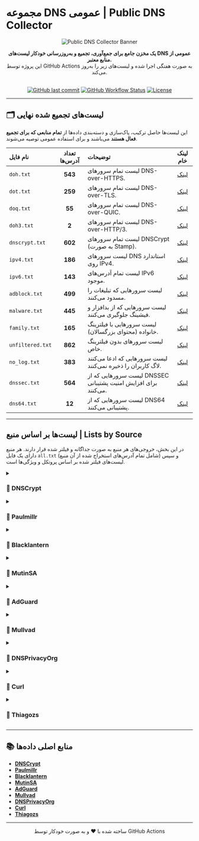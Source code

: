 # مجموعه DNS عمومی | Public DNS Collector

<p align="center">
  <img src="https://raw.githubusercontent.com/1024-byte/resources/main/banner/Public-DNS-Collector-banner.png" alt="Public DNS Collector Banner">
</p>
<div align="center">

**یک مخزن جامع برای جمع‌آوری، تجمیع و به‌روزرسانی خودکار لیست‌های DNS عمومی از منابع معتبر.**
<br />
این پروژه توسط GitHub Actions به صورت هفتگی اجرا شده و لیست‌های زیر را به‌روز می‌کند.
<br />
<br />

[![GitHub last commit](https://img.shields.io/github/last-commit/10ium/Public-DNS-Collector?style=for-the-badge&logo=github&color=blue)](https://github.com/10ium/Public-DNS-Collector/commits/main)
[![GitHub Workflow Status](https://img.shields.io/github/actions/workflow/status/10ium/Public-DNS-Collector/update-lists.yml?branch=main&style=for-the-badge&logo=githubactions&logoColor=white)](https://github.com/10ium/Public-DNS-Collector/actions)
[![License](https://img.shields.io/github/license/10ium/Public-DNS-Collector?style=for-the-badge&color=brightgreen)](LICENSE)

</div>

---

## 🗂️ لیست‌های تجمیع شده نهایی

این لیست‌ها حاصل ترکیب، پاک‌سازی و دسته‌بندی داده‌ها از **تمام منابعی که برای تجمیع فعال هستند** می‌باشند و برای استفاده عمومی توصیه می‌شوند.

| نام فایل | تعداد آدرس‌ها | توضیحات | لینک خام |
| :--- | :---: | :--- | :---: |
| `doh.txt` | **543** | لیست تمام سرورهای DNS-over-HTTPS. | [لینک](https://github.com/10ium/Public-DNS-Collector/raw/main/lists/doh.txt) |
| `dot.txt` | **259** | لیست تمام سرورهای DNS-over-TLS. | [لینک](https://github.com/10ium/Public-DNS-Collector/raw/main/lists/dot.txt) |
| `doq.txt` | **55** | لیست تمام سرورهای DNS-over-QUIC. | [لینک](https://github.com/10ium/Public-DNS-Collector/raw/main/lists/doq.txt) |
| `doh3.txt` | **2** | لیست تمام سرورهای DNS-over-HTTP/3. | [لینک](https://github.com/10ium/Public-DNS-Collector/raw/main/lists/doh3.txt) |
| `dnscrypt.txt` | **602** | لیست تمام سرورهای DNSCrypt (به صورت Stamp). | [لینک](https://github.com/10ium/Public-DNS-Collector/raw/main/lists/dnscrypt.txt) |
| `ipv4.txt` | **186** | لیست سرورهای DNS استاندارد روی IPv4. | [لینک](https://github.com/10ium/Public-DNS-Collector/raw/main/lists/ipv4.txt) |
| `ipv6.txt` | **143** | لیست تمام آدرس‌های IPv6 موجود. | [لینک](https://github.com/10ium/Public-DNS-Collector/raw/main/lists/ipv6.txt) |
| `adblock.txt` | **499** | لیست سرورهایی که تبلیغات را مسدود می‌کنند. | [لینک](https://github.com/10ium/Public-DNS-Collector/raw/main/lists/adblock.txt) |
| `malware.txt` | **445** | لیست سرورهایی که از بدافزار و فیشینگ جلوگیری می‌کنند. | [لینک](https://github.com/10ium/Public-DNS-Collector/raw/main/lists/malware.txt) |
| `family.txt` | **165** | لیست سرورهایی با فیلترینگ خانواده (محتوای بزرگسالان). | [لینک](https://github.com/10ium/Public-DNS-Collector/raw/main/lists/family.txt) |
| `unfiltered.txt` | **862** | لیست سرورهای بدون فیلترینگ خاص. | [لینک](https://github.com/10ium/Public-DNS-Collector/raw/main/lists/unfiltered.txt) |
| `no_log.txt` | **383** | لیست سرورهایی که ادعا می‌کنند لاگ کاربران را ذخیره نمی‌کنند. | [لینک](https://github.com/10ium/Public-DNS-Collector/raw/main/lists/no_log.txt) |
| `dnssec.txt` | **564** | لیست سرورهایی که از DNSSEC برای افزایش امنیت پشتیبانی می‌کنند. | [لینک](https://github.com/10ium/Public-DNS-Collector/raw/main/lists/dnssec.txt) |
| `dns64.txt` | **12** | لیست سرورهایی که از DNS64 پشتیبانی می‌کنند. | [لینک](https://github.com/10ium/Public-DNS-Collector/raw/main/lists/dns64.txt) |

---

##  لیست‌ها بر اساس منبع | Lists by Source

در این بخش، خروجی‌های هر منبع به صورت جداگانه و فیلتر شده قرار دارند. هر منبع دارای یک فایل `all.txt` (شامل تمام آدرس‌های استخراج شده از آن منبع) و سپس لیست‌های فیلتر شده بر اساس پروتکل و ویژگی‌ها است.

<details>
<summary><h3>📂 DNSCrypt</h3></summary>

| نام فایل | تعداد آدرس‌ها | لینک خام |
| :--- | :---: | :---: |
| `all.txt` | **565** | [لینک](https://github.com/10ium/Public-DNS-Collector/raw/main/lists/sources/DNSCrypt/all.txt) |
| `adblock.txt` | **17** | [لینک](https://github.com/10ium/Public-DNS-Collector/raw/main/lists/sources/DNSCrypt/adblock.txt) |
| `dnscrypt.txt` | **565** | [لینک](https://github.com/10ium/Public-DNS-Collector/raw/main/lists/sources/DNSCrypt/dnscrypt.txt) |
| `dnssec.txt` | **319** | [لینک](https://github.com/10ium/Public-DNS-Collector/raw/main/lists/sources/DNSCrypt/dnssec.txt) |
| `family.txt` | **15** | [لینک](https://github.com/10ium/Public-DNS-Collector/raw/main/lists/sources/DNSCrypt/family.txt) |
| `malware.txt` | **59** | [لینک](https://github.com/10ium/Public-DNS-Collector/raw/main/lists/sources/DNSCrypt/malware.txt) |
| `no_log.txt` | **221** | [لینک](https://github.com/10ium/Public-DNS-Collector/raw/main/lists/sources/DNSCrypt/no_log.txt) |
| `unfiltered.txt` | **492** | [لینک](https://github.com/10ium/Public-DNS-Collector/raw/main/lists/sources/DNSCrypt/unfiltered.txt) |

</details>

<details>
<summary><h3>📂 Paulmillr</h3></summary>

| نام فایل | تعداد آدرس‌ها | لینک خام |
| :--- | :---: | :---: |
| `all.txt` | **49** | [لینک](https://github.com/10ium/Public-DNS-Collector/raw/main/lists/sources/Paulmillr/all.txt) |
| `adblock.txt` | **8** | [لینک](https://github.com/10ium/Public-DNS-Collector/raw/main/lists/sources/Paulmillr/adblock.txt) |
| `doh.txt` | **27** | [لینک](https://github.com/10ium/Public-DNS-Collector/raw/main/lists/sources/Paulmillr/doh.txt) |
| `dot.txt` | **22** | [لینک](https://github.com/10ium/Public-DNS-Collector/raw/main/lists/sources/Paulmillr/dot.txt) |
| `family.txt` | **14** | [لینک](https://github.com/10ium/Public-DNS-Collector/raw/main/lists/sources/Paulmillr/family.txt) |
| `malware.txt` | **30** | [لینک](https://github.com/10ium/Public-DNS-Collector/raw/main/lists/sources/Paulmillr/malware.txt) |
| `unfiltered.txt` | **18** | [لینک](https://github.com/10ium/Public-DNS-Collector/raw/main/lists/sources/Paulmillr/unfiltered.txt) |

</details>

<details>
<summary><h3>📂 Blacklantern</h3></summary>

| نام فایل | تعداد آدرس‌ها | لینک خام |
| :--- | :---: | :---: |
| `all.txt` | **6808** | [لینک](https://github.com/10ium/Public-DNS-Collector/raw/main/lists/sources/Blacklantern/all.txt) |
| `ipv4.txt` | **6808** | [لینک](https://github.com/10ium/Public-DNS-Collector/raw/main/lists/sources/Blacklantern/ipv4.txt) |
| `unfiltered.txt` | **6808** | [لینک](https://github.com/10ium/Public-DNS-Collector/raw/main/lists/sources/Blacklantern/unfiltered.txt) |

</details>

<details>
<summary><h3>📂 MutinSA</h3></summary>

| نام فایل | تعداد آدرس‌ها | لینک خام |
| :--- | :---: | :---: |
| `all.txt` | **40** | [لینک](https://github.com/10ium/Public-DNS-Collector/raw/main/lists/sources/MutinSA/all.txt) |
| `dns64.txt` | **12** | [لینک](https://github.com/10ium/Public-DNS-Collector/raw/main/lists/sources/MutinSA/dns64.txt) |
| `dnssec.txt` | **40** | [لینک](https://github.com/10ium/Public-DNS-Collector/raw/main/lists/sources/MutinSA/dnssec.txt) |
| `ipv4.txt` | **18** | [لینک](https://github.com/10ium/Public-DNS-Collector/raw/main/lists/sources/MutinSA/ipv4.txt) |
| `ipv6.txt` | **22** | [لینک](https://github.com/10ium/Public-DNS-Collector/raw/main/lists/sources/MutinSA/ipv6.txt) |
| `unfiltered.txt` | **40** | [لینک](https://github.com/10ium/Public-DNS-Collector/raw/main/lists/sources/MutinSA/unfiltered.txt) |

</details>

<details>
<summary><h3>📂 AdGuard</h3></summary>

| نام فایل | تعداد آدرس‌ها | لینک خام |
| :--- | :---: | :---: |
| `all.txt` | **584** | [لینک](https://github.com/10ium/Public-DNS-Collector/raw/main/lists/sources/AdGuard/all.txt) |
| `adblock.txt` | **213** | [لینک](https://github.com/10ium/Public-DNS-Collector/raw/main/lists/sources/AdGuard/adblock.txt) |
| `dnscrypt.txt` | **50** | [لینک](https://github.com/10ium/Public-DNS-Collector/raw/main/lists/sources/AdGuard/dnscrypt.txt) |
| `doh.txt` | **107** | [لینک](https://github.com/10ium/Public-DNS-Collector/raw/main/lists/sources/AdGuard/doh.txt) |
| `doq.txt` | **17** | [لینک](https://github.com/10ium/Public-DNS-Collector/raw/main/lists/sources/AdGuard/doq.txt) |
| `dot.txt` | **109** | [لینک](https://github.com/10ium/Public-DNS-Collector/raw/main/lists/sources/AdGuard/dot.txt) |
| `family.txt` | **51** | [لینک](https://github.com/10ium/Public-DNS-Collector/raw/main/lists/sources/AdGuard/family.txt) |
| `ipv4.txt` | **172** | [لینک](https://github.com/10ium/Public-DNS-Collector/raw/main/lists/sources/AdGuard/ipv4.txt) |
| `ipv6.txt` | **127** | [لینک](https://github.com/10ium/Public-DNS-Collector/raw/main/lists/sources/AdGuard/ipv6.txt) |
| `malware.txt` | **279** | [لینک](https://github.com/10ium/Public-DNS-Collector/raw/main/lists/sources/AdGuard/malware.txt) |
| `unfiltered.txt` | **18** | [لینک](https://github.com/10ium/Public-DNS-Collector/raw/main/lists/sources/AdGuard/unfiltered.txt) |

</details>

<details>
<summary><h3>📂 Mullvad</h3></summary>

| نام فایل | تعداد آدرس‌ها | لینک خام |
| :--- | :---: | :---: |
| `all.txt` | **33** | [لینک](https://github.com/10ium/Public-DNS-Collector/raw/main/lists/sources/Mullvad/all.txt) |
| `adblock.txt` | **20** | [لینک](https://github.com/10ium/Public-DNS-Collector/raw/main/lists/sources/Mullvad/adblock.txt) |
| `dnssec.txt` | **33** | [لینک](https://github.com/10ium/Public-DNS-Collector/raw/main/lists/sources/Mullvad/dnssec.txt) |
| `doh.txt` | **15** | [لینک](https://github.com/10ium/Public-DNS-Collector/raw/main/lists/sources/Mullvad/doh.txt) |
| `dot.txt` | **6** | [لینک](https://github.com/10ium/Public-DNS-Collector/raw/main/lists/sources/Mullvad/dot.txt) |
| `family.txt` | **8** | [لینک](https://github.com/10ium/Public-DNS-Collector/raw/main/lists/sources/Mullvad/family.txt) |
| `ipv4.txt` | **6** | [لینک](https://github.com/10ium/Public-DNS-Collector/raw/main/lists/sources/Mullvad/ipv4.txt) |
| `ipv6.txt` | **6** | [لینک](https://github.com/10ium/Public-DNS-Collector/raw/main/lists/sources/Mullvad/ipv6.txt) |
| `malware.txt` | **16** | [لینک](https://github.com/10ium/Public-DNS-Collector/raw/main/lists/sources/Mullvad/malware.txt) |
| `no_log.txt` | **33** | [لینک](https://github.com/10ium/Public-DNS-Collector/raw/main/lists/sources/Mullvad/no_log.txt) |
| `unfiltered.txt` | **13** | [لینک](https://github.com/10ium/Public-DNS-Collector/raw/main/lists/sources/Mullvad/unfiltered.txt) |

</details>

<details>
<summary><h3>📂 DNSPrivacyOrg</h3></summary>

| نام فایل | تعداد آدرس‌ها | لینک خام |
| :--- | :---: | :---: |
| `all.txt` | **7** | [لینک](https://github.com/10ium/Public-DNS-Collector/raw/main/lists/sources/DNSPrivacyOrg/all.txt) |
| `adblock.txt` | **1** | [لینک](https://github.com/10ium/Public-DNS-Collector/raw/main/lists/sources/DNSPrivacyOrg/adblock.txt) |
| `dnssec.txt` | **7** | [لینک](https://github.com/10ium/Public-DNS-Collector/raw/main/lists/sources/DNSPrivacyOrg/dnssec.txt) |
| `doh.txt` | **3** | [لینک](https://github.com/10ium/Public-DNS-Collector/raw/main/lists/sources/DNSPrivacyOrg/doh.txt) |
| `doq.txt` | **1** | [لینک](https://github.com/10ium/Public-DNS-Collector/raw/main/lists/sources/DNSPrivacyOrg/doq.txt) |
| `dot.txt` | **3** | [لینک](https://github.com/10ium/Public-DNS-Collector/raw/main/lists/sources/DNSPrivacyOrg/dot.txt) |
| `malware.txt` | **2** | [لینک](https://github.com/10ium/Public-DNS-Collector/raw/main/lists/sources/DNSPrivacyOrg/malware.txt) |
| `no_log.txt` | **7** | [لینک](https://github.com/10ium/Public-DNS-Collector/raw/main/lists/sources/DNSPrivacyOrg/no_log.txt) |
| `unfiltered.txt` | **5** | [لینک](https://github.com/10ium/Public-DNS-Collector/raw/main/lists/sources/DNSPrivacyOrg/unfiltered.txt) |

</details>

<details>
<summary><h3>📂 Curl</h3></summary>

| نام فایل | تعداد آدرس‌ها | لینک خام |
| :--- | :---: | :---: |
| `all.txt` | **620** | [لینک](https://github.com/10ium/Public-DNS-Collector/raw/main/lists/sources/Curl/all.txt) |
| `adblock.txt` | **241** | [لینک](https://github.com/10ium/Public-DNS-Collector/raw/main/lists/sources/Curl/adblock.txt) |
| `dnssec.txt` | **122** | [لینک](https://github.com/10ium/Public-DNS-Collector/raw/main/lists/sources/Curl/dnssec.txt) |
| `doh.txt` | **414** | [لینک](https://github.com/10ium/Public-DNS-Collector/raw/main/lists/sources/Curl/doh.txt) |
| `doh3.txt` | **2** | [لینک](https://github.com/10ium/Public-DNS-Collector/raw/main/lists/sources/Curl/doh3.txt) |
| `doq.txt` | **42** | [لینک](https://github.com/10ium/Public-DNS-Collector/raw/main/lists/sources/Curl/doq.txt) |
| `dot.txt` | **164** | [لینک](https://github.com/10ium/Public-DNS-Collector/raw/main/lists/sources/Curl/dot.txt) |
| `family.txt` | **90** | [لینک](https://github.com/10ium/Public-DNS-Collector/raw/main/lists/sources/Curl/family.txt) |
| `malware.txt` | **74** | [لینک](https://github.com/10ium/Public-DNS-Collector/raw/main/lists/sources/Curl/malware.txt) |
| `no_log.txt` | **104** | [لینک](https://github.com/10ium/Public-DNS-Collector/raw/main/lists/sources/Curl/no_log.txt) |
| `unfiltered.txt` | **301** | [لینک](https://github.com/10ium/Public-DNS-Collector/raw/main/lists/sources/Curl/unfiltered.txt) |

</details>

<details>
<summary><h3>📂 Thiagozs</h3></summary>

| نام فایل | تعداد آدرس‌ها | لینک خام |
| :--- | :---: | :---: |
| `all.txt` | **121** | [لینک](https://github.com/10ium/Public-DNS-Collector/raw/main/lists/sources/Thiagozs/all.txt) |
| `adblock.txt` | **12** | [لینک](https://github.com/10ium/Public-DNS-Collector/raw/main/lists/sources/Thiagozs/adblock.txt) |
| `dnssec.txt` | **66** | [لینک](https://github.com/10ium/Public-DNS-Collector/raw/main/lists/sources/Thiagozs/dnssec.txt) |
| `doh.txt` | **121** | [لینک](https://github.com/10ium/Public-DNS-Collector/raw/main/lists/sources/Thiagozs/doh.txt) |
| `family.txt` | **3** | [لینک](https://github.com/10ium/Public-DNS-Collector/raw/main/lists/sources/Thiagozs/family.txt) |
| `malware.txt` | **21** | [لینک](https://github.com/10ium/Public-DNS-Collector/raw/main/lists/sources/Thiagozs/malware.txt) |
| `no_log.txt` | **27** | [لینک](https://github.com/10ium/Public-DNS-Collector/raw/main/lists/sources/Thiagozs/no_log.txt) |
| `unfiltered.txt` | **87** | [لینک](https://github.com/10ium/Public-DNS-Collector/raw/main/lists/sources/Thiagozs/unfiltered.txt) |

</details>

---

## 📚 منابع اصلی داده‌ها

- **[DNSCrypt](https://raw.githubusercontent.com/DNSCrypt/dnscrypt-resolvers/refs/heads/master/v3/public-resolvers.md)**
- **[Paulmillr](https://github.com/paulmillr/encrypted-dns)**
- **[Blacklantern](https://raw.githubusercontent.com/blacklanternsecurity/public-dns-servers/refs/heads/master/nameservers.txt)**
- **[MutinSA](https://gist.githubusercontent.com/mutin-sa/5dcbd35ee436eb629db7872581093bc5/raw/)**
- **[AdGuard](https://adguard-dns.io/kb/general/dns-providers/)**
- **[Mullvad](https://mullvad.net/en/help/dns-over-https-and-dns-over-tls)**
- **[DNSPrivacyOrg](https://dnsprivacy.org/public_resolvers/)**
- **[Curl](https://raw.githubusercontent.com/wiki/curl/curl/DNS-over-HTTPS.md)**
- **[Thiagozs](https://gist.githubusercontent.com/thiagozs/088fd8f8129ca06df524f6711116ee8f/raw/)**

---
<p align="center">ساخته شده با ❤️ و به صورت خودکار توسط GitHub Actions</p>
